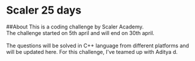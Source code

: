 # Scaler 25 days
##About
This is a coding challenge by Scaler Academy.<br>
The challenge started on 5th april and will end on 30th april.<br><br>
The questions will be solved in C++ language from different platforms and will be updated here.
For this challenge, I've teamed up with Aditya d.
